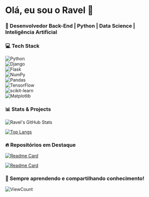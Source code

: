 # Olá, eu sou o Ravel 👋

### 🚀 Desenvolvedor Back-End | Python | Data Science | Inteligência Artificial

### 💻 Tech Stack  
![Python](https://img.shields.io/badge/-Python-3776AB?style=for-the-badge&logo=Python&logoColor=white)  
![Django](https://img.shields.io/badge/-Django-092D39?style=for-the-badge&logo=Django&logoColor=white)  
![Flask](https://img.shields.io/badge/-Flask-000000?style=for-the-badge&logo=Flask&logoColor=white)  
![NumPy](https://img.shields.io/badge/-NumPy-013243?style=for-the-badge&logo=NumPy&logoColor=white)  
![Pandas](https://img.shields.io/badge/-Pandas-150458?style=for-the-badge&logo=Pandas&logoColor=white)  
![TensorFlow](https://img.shields.io/badge/-TensorFlow-FF6F00?style=for-the-badge&logo=TensorFlow&logoColor=white)  
![scikit-learn](https://img.shields.io/badge/-scikit--learn-F7931E?style=for-the-badge&logo=scikit-learn&logoColor=white)  
![Matplotlib](https://img.shields.io/badge/-Matplotlib-003366?style=for-the-badge&logo=Matplotlib&logoColor=white)  

### 📊 Stats & Projects

![Ravel's GitHub Stats](https://github-readme-stats.vercel.app/api?username=ravelsoares&show_icons=true&theme=radical&hide=prs&count_private=true)  

[![Top Langs](https://github-readme-stats.vercel.app/api/top-langs/?username=ravelsoares&layout=compact&theme=radical)](https://github.com/ravelsoares/github-readme-stats)

### 🔥 Repositórios em Destaque

[![Readme Card](https://github-readme-stats.vercel.app/api/pin/?username=ravelsoares&repo=seu-repositorio-destaque&theme=radical)](https://github.com/ravelsoares/seu-repositorio-destaque)

[![Readme Card](https://github-readme-stats.vercel.app/api/pin/?username=ravelsoares&repo=outro-repositorio-destaque&theme=radical)](https://github.com/ravelsoares/outro-repositorio-destaque)

### 🌱 Sempre aprendendo e compartilhando conhecimento!

![ViewCount](https://komarev.com/ghpvc/?username=ravelsoares&color=blueviolet)
